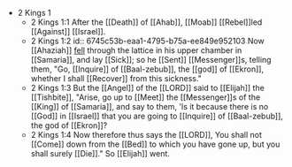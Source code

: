 - 2 Kings 1
	- 2 Kings 1:1
	  After the [[Death]] of [[Ahab]], [[Moab]] [[Rebel]]led [[Against]] [[Israel]].
	- 2 Kings 1:2
	  id:: 6745c53b-eaa1-4795-b75a-ee849e952103
	  Now [[Ahaziah]] [fell]([[Fall]]) through the lattice in his upper chamber in [[Samaria]], and lay [[Sick]]; so he [[Sent]] [[Messenger]]s, telling them, "Go, [[Inquire]] of [[Baal-zebub]], the [[god]] of [[Ekron]], whether I shall [[Recover]] from this sickness."
	- 2 Kings 1:3
	  But the [[Angel]] of the [[LORD]] said to [[Elijah]] the [[Tishbite]], "Arise, go up to [[Meet]] the [[Messenger]]s of the [[King]] of [[Samaria]], and say to them, 'Is it because there is no [[God]] in [[Israel]] that you are going to [[Inquire]] of [[Baal-zebub]], the god of [[Ekron]]?
	- 2 Kings 1:4
	  Now therefore thus says the [[LORD]], You shall not [[Come]] down from the [[Bed]] to which you have gone up, but you shall surely [[Die]]." So [[Elijah]] went.